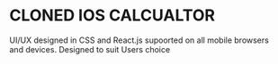 <h1>CLONED IOS CALCUALTOR</h1>
UI/UX designed in CSS and React.js supoorted on all mobile browsers <br>
and devices.
Designed to suit Users choice 

